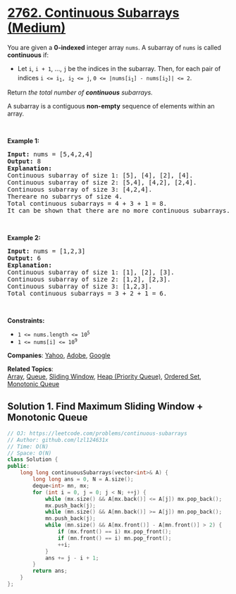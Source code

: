 # [2762. Continuous Subarrays (Medium)](https://leetcode.com/problems/continuous-subarrays)

<p>You are given a <strong>0-indexed</strong> integer array <code>nums</code>. A subarray of <code>nums</code> is called <strong>continuous</strong> if:</p>
<ul>
	<li>Let <code>i</code>, <code>i + 1</code>, ..., <code>j</code><sub> </sub>be the indices in the subarray. Then, for each pair of indices <code>i &lt;= i<sub>1</sub>, i<sub>2</sub> &lt;= j</code>, <code><font face="monospace">0 &lt;=</font> |nums[i<sub>1</sub>] - nums[i<sub>2</sub>]| &lt;= 2</code>.</li>
</ul>
<p>Return <em>the total number of <strong>continuous</strong> subarrays.</em></p>
<p>A subarray is a contiguous <strong>non-empty</strong> sequence of elements within an array.</p>
<p>&nbsp;</p>
<p><strong class="example">Example 1:</strong></p>
<pre><strong>Input:</strong> nums = [5,4,2,4]
<strong>Output:</strong> 8
<strong>Explanation:</strong> 
Continuous subarray of size 1: [5], [4], [2], [4].
Continuous subarray of size 2: [5,4], [4,2], [2,4].
Continuous subarray of size 3: [4,2,4].
Thereare no subarrys of size 4.
Total continuous subarrays = 4 + 3 + 1 = 8.
It can be shown that there are no more continuous subarrays.
</pre>
<p>&nbsp;</p>
<p><strong class="example">Example 2:</strong></p>
<pre><strong>Input:</strong> nums = [1,2,3]
<strong>Output:</strong> 6
<strong>Explanation:</strong> 
Continuous subarray of size 1: [1], [2], [3].
Continuous subarray of size 2: [1,2], [2,3].
Continuous subarray of size 3: [1,2,3].
Total continuous subarrays = 3 + 2 + 1 = 6.
</pre>
<p>&nbsp;</p>
<p><strong>Constraints:</strong></p>
<ul>
	<li><code>1 &lt;= nums.length &lt;= 10<sup>5</sup></code></li>
	<li><code>1 &lt;= nums[i] &lt;= 10<sup>9</sup></code></li>
</ul>

**Companies**:
[Yahoo](https://leetcode.com/company/yahoo), [Adobe](https://leetcode.com/company/adobe), [Google](https://leetcode.com/company/google)

**Related Topics**:  
[Array](https://leetcode.com/tag/array/), [Queue](https://leetcode.com/tag/queue/), [Sliding Window](https://leetcode.com/tag/sliding-window/), [Heap (Priority Queue)](https://leetcode.com/tag/heap-priority-queue/), [Ordered Set](https://leetcode.com/tag/ordered-set/), [Monotonic Queue](https://leetcode.com/tag/monotonic-queue/)

## Solution 1. Find Maximum Sliding Window + Monotonic Queue

```cpp
// OJ: https://leetcode.com/problems/continuous-subarrays
// Author: github.com/lzl124631x
// Time: O(N)
// Space: O(N)
class Solution {
public:
    long long continuousSubarrays(vector<int>& A) {
        long long ans = 0, N = A.size();
        deque<int> mn, mx;
        for (int i = 0, j = 0; j < N; ++j) {
            while (mx.size() && A[mx.back()] <= A[j]) mx.pop_back();
            mx.push_back(j);
            while (mn.size() && A[mn.back()] >= A[j]) mn.pop_back();
            mn.push_back(j);
            while (mn.size() && A[mx.front()] - A[mn.front()] > 2) {
                if (mx.front() == i) mx.pop_front();
                if (mn.front() == i) mn.pop_front();
                ++i;
            }
            ans += j - i + 1;
        }
        return ans;
    }
};
```